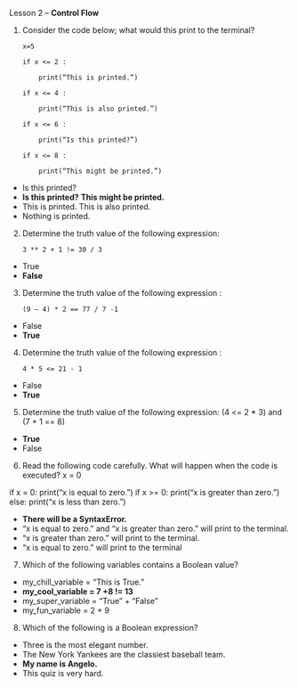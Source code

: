 Lesson 2 – **Control Flow**

1.	Consider the code below; what would this print to the terminal?

		x=5

		if x <= 2 :
		
			print(“This is printed.”)
			
		if x <= 4 :
		
			print(“This is also printed.”)
			
		if x <= 6 :
		
			print(“Is this printed?”)
			
		if x <= 8 :
		
			print(“This might be printed.”)
		
-	Is this printed?
-	**Is this printed?**
**This might be printed.**
-	This is printed.
This is also printed.
-	Nothing is printed.
	
2.	Determine the truth value of the following expression:

		3 ** 2 + 1 != 30 / 3

-	True
-	**False**

3.	Determine the truth value of the following expression :

		(9 – 4) * 2 == 77 / 7 -1

-	False
-	**True**

4.	Determine the truth value of the following expression :

		4 * 5 <= 21 - 1

-	False
-	**True**

5.	Determine the truth value of the following expression:
(4	<= 2 * 3) and (7 + 1 == 8)
-	**True**
-	False
6.	Read the following code carefully. What will happen when the code is executed?
x = 0

if x = 0:
	print(“x is equal to zero.”)
if x >= 0:
	print(“x is greater than zero.”)
else:
	print(“x is less than zero.”)

-	**There will be a SyntaxError.**
-	“x is equal to zero.” and “x is greater than zero.” will print to the terminal.
-	“x is greater than zero.” will print to the terminal.
-	“x is equal to zero.” will print to the terminal
7.	Which of the following variables contains a Boolean value?
- my_chill_variable = “This is True.”
- **my_cool_variable = 7 +8 != 13**
- my_super_variable = “True” + “False”
- my_fun_variable = 2 + 9
8.  Which of the following is a Boolean expression?
- Three is the most elegant number.
- The New York Yankees are the classiest baseball team.
- **My name is Angelo.**
- This quiz is very hard.
